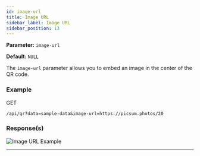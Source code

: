 ```yaml
---
id: image-url
title: Image URL
sidebar_label: Image URL
sidebar_position: 13
---
```


**Parameter:** `image-url`

**Default:** `NULL`

The `image-url` parameter allows you to embed an image in the center of the QR code.

### Example

GET
```http
/api/qr?data=sample-data&image-url=https://picsum.photos/20
```


### Response(s)
<img class="example-qr" src="/qr-phoenix-docs/img/examples/image-url.png" alt="Image URL Example" />
<hr />


